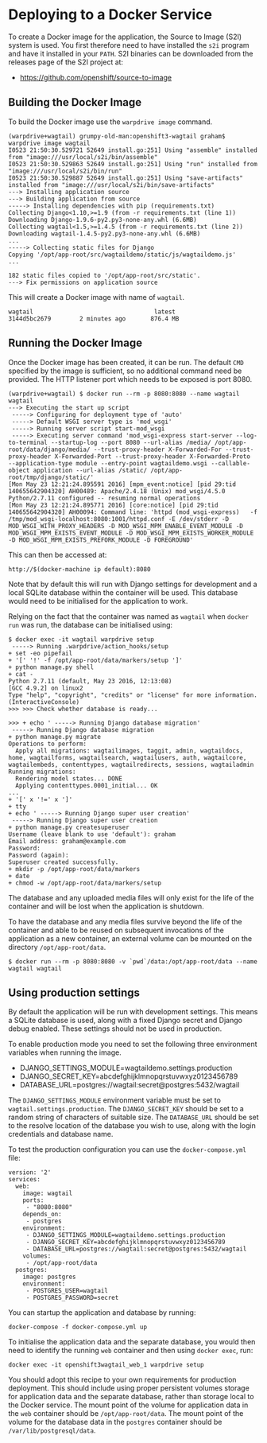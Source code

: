 # Deploying to a Docker Service

To create a Docker image for the application, the Source to Image (S2I) system is used. You first therefore need to have installed the ``s2i`` program and have it installed in your ``PATH``. S2I binaries can be downloaded from the releases page of the S2I project at:

* https://github.com/openshift/source-to-image

## Building the Docker Image

To build the Docker image use the ``warpdrive image`` command.

```
(warpdrive+wagtail) grumpy-old-man:openshift3-wagtail graham$ warpdrive image wagtail
I0523 21:50:30.529721 52649 install.go:251] Using "assemble" installed from "image:///usr/local/s2i/bin/assemble"
I0523 21:50:30.529863 52649 install.go:251] Using "run" installed from "image:///usr/local/s2i/bin/run"
I0523 21:50:30.529887 52649 install.go:251] Using "save-artifacts" installed from "image:///usr/local/s2i/bin/save-artifacts"
---> Installing application source
---> Building application from source
-----> Installing dependencies with pip (requirements.txt)
Collecting Django<1.10,>=1.9 (from -r requirements.txt (line 1))
Downloading Django-1.9.6-py2.py3-none-any.whl (6.6MB)
Collecting wagtail<1.5,>=1.4.5 (from -r requirements.txt (line 2))
Downloading wagtail-1.4.5-py2.py3-none-any.whl (6.6MB)
...
-----> Collecting static files for Django
Copying '/opt/app-root/src/wagtaildemo/static/js/wagtaildemo.js'
...

182 static files copied to '/opt/app-root/src/static'.
---> Fix permissions on application source
```

This will create a Docker image with name of ``wagtail``.

```
wagtail                                  latest              3144d5bc2679        2 minutes ago       876.4 MB
```

## Running the Docker Image

Once the Docker image has been created, it can be run. The default ``CMD`` specified by the image is sufficient, so no additional command need be provided. The HTTP listener port which needs to be exposed is port 8080.

```
(warpdrive+wagtail) $ docker run --rm -p 8080:8080 --name wagtail wagtail
---> Executing the start up script
 -----> Configuring for deployment type of 'auto'
 -----> Default WSGI server type is 'mod_wsgi'
 -----> Running server script start-mod_wsgi
 -----> Executing server command 'mod_wsgi-express start-server --log-to-terminal --startup-log --port 8080 --url-alias /media/ /opt/app-root/data/django/media/ --trust-proxy-header X-Forwarded-For --trust-proxy-header X-Forwarded-Port --trust-proxy-header X-Forwarded-Proto  --application-type module --entry-point wagtaildemo.wsgi --callable-object application --url-alias /static/ /opt/app-root/tmp/django/static/'
[Mon May 23 12:21:24.895591 2016] [mpm_event:notice] [pid 29:tid 140655642904320] AH00489: Apache/2.4.18 (Unix) mod_wsgi/4.5.0 Python/2.7.11 configured -- resuming normal operations
[Mon May 23 12:21:24.895771 2016] [core:notice] [pid 29:tid 140655642904320] AH00094: Command line: 'httpd (mod_wsgi-express)   -f /tmp/mod_wsgi-localhost:8080:1001/httpd.conf -E /dev/stderr -D MOD_WSGI_WITH_PROXY_HEADERS -D MOD_WSGI_MPM_ENABLE_EVENT_MODULE -D MOD_WSGI_MPM_EXISTS_EVENT_MODULE -D MOD_WSGI_MPM_EXISTS_WORKER_MODULE -D MOD_WSGI_MPM_EXISTS_PREFORK_MODULE -D FOREGROUND'
```

This can then be accessed at:

```
http://$(docker-machine ip default):8080
```

Note that by default this will run with Django settings for development and a local SQLite database within the container will be used. This database would need to be initialised for the application to work.

Relying on the fact that the container was named as ``wagtail`` when ``docker run`` was run, the database can be initialised using:

```
$ docker exec -it wagtail warpdrive setup
 -----> Running .warpdrive/action_hooks/setup
+ set -eo pipefail
+ '[' '!' -f /opt/app-root/data/markers/setup ']'
+ python manage.py shell
+ cat -
Python 2.7.11 (default, May 23 2016, 12:13:08)
[GCC 4.9.2] on linux2
Type "help", "copyright", "credits" or "license" for more information.
(InteractiveConsole)
>>> >>> Check whether database is ready...

>>> + echo ' -----> Running Django database migration'
 -----> Running Django database migration
+ python manage.py migrate
Operations to perform:
  Apply all migrations: wagtailimages, taggit, admin, wagtaildocs, home, wagtailforms, wagtailsearch, wagtailusers, auth, wagtailcore, wagtailembeds, contenttypes, wagtailredirects, sessions, wagtailadmin
Running migrations:
  Rendering model states... DONE
  Applying contenttypes.0001_initial... OK
...
+ '[' x '!=' x ']'
+ tty
+ echo ' -----> Running Django super user creation'
 -----> Running Django super user creation
+ python manage.py createsuperuser
Username (leave blank to use 'default'): graham
Email address: graham@example.com
Password:
Password (again):
Superuser created successfully.
+ mkdir -p /opt/app-root/data/markers
+ date
+ chmod -w /opt/app-root/data/markers/setup
```

The database and any uploaded media files will only exist for the life of the container and will be lost when the application is shutdown.

To have the database and any media files survive beyond the life of the container and able to be reused on subsequent invocations of the application as a new container, an external volume can be mounted on the directory ``/opt/app-root/data``.

```
$ docker run --rm -p 8080:8080 -v `pwd`/data:/opt/app-root/data --name wagtail wagtail
```

## Using production settings

By default the application will be run with development settings. This means a SQLite database is used, along with a fixed Django secret and Django debug enabled. These settings should not be used in production.

To enable production mode you need to set the following three environment variables when running the image.

* DJANGO_SETTINGS_MODULE=wagtaildemo.settings.production
* DJANGO_SECRET_KEY=abcdefghijklmnopqrstuvwxyz0123456789
* DATABASE_URL=postgres://wagtail:secret@postgres:5432/wagtail

The ``DJANGO_SETTINGS_MODULE`` environment variable must be set to ``wagtail.settings.production``. The ``DJANGO_SECRET_KEY`` should be set to a random string of characters of suitable size. The ``DATABASE_URL`` should be set to the resolve location of the database you wish to use, along with the login credentials and database name.

To test the production configuration you can use the ``docker-compose.yml`` file:

```
version: '2'
services:
  web:
    image: wagtail
    ports:
     - "8080:8080"
    depends_on:
     - postgres
    environment:
     - DJANGO_SETTINGS_MODULE=wagtaildemo.settings.production
     - DJANGO_SECRET_KEY=abcdefghijklmnopqrstuvwxyz0123456789
     - DATABASE_URL=postgres://wagtail:secret@postgres:5432/wagtail
    volumes:
     - /opt/app-root/data
  postgres:
    image: postgres
    environment:
     - POSTGRES_USER=wagtail
     - POSTGRES_PASSWORD=secret
```

You can startup the application and database by running:

```
docker-compose -f docker-compose.yml up
```

To initialise the application data and the separate database, you would then need to identify the running ``web`` container and then using ``docker exec``, run:

```
docker exec -it openshift3wagtail_web_1 warpdrive setup
```

You should adopt this recipe to your own requirements for production deployment. This should include using proper persistent volumes storage for application data and the separate database, rather than storage local to the Docker service. The mount point of the volume for application data in the ``web`` container should be ``/opt/app-root/data``. The mount point of the volume for the database data in the ``postgres`` container should be ``/var/lib/postgresql/data``.